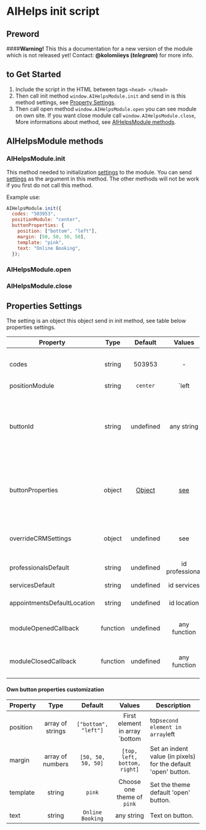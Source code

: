 # AIHelps init script

## Preword

####**Warning!**
This this a documentation for a new version of the module which is not released yet!
Contact: **@kolomiieys (_telegram_)** for more info.

## to Get Started

1. Include the script in the HTML between tags `<head> </head>`
2. Then call init method `window.AIHelpsModule.init` and send in is this method settings, see [Property Settings](#setting).
3. Then call open method `window.AIHelpsModule.open` you can see module on own site. If you want close module call `window.AIHelpsModule.close`, More informations about method, see [AIHelpsModule methods](#AIHelpsModule).

## AIHelpsModule methods <a name="AIHelpsModule"></a>

### AIHelpsModule.init

This method needed to initialization [settings](#setting) to the module. You can send [settings](#setting) as the argument in this method. The other methods will not be work if you first do not call this method.

Example use:

```js
AIHelpsModule.init({
  codes: "503953",
  positionModule: "center",
  buttonProperties: {
    position: ["bottom", "left"],
    margin: [50, 50, 50, 50],
    template: "pink",
    text: "Online Booking",
  });
```

### AIHelpsModule.open

### AIHelpsModule.close

## Properties Settings <a name="setting"></a>

The setting is an object this object send in init method, see table below properties settings.

| Property                    |   Type   |              Default               |           Values            | Description                                                                                                          |
| --------------------------- | :------: | :--------------------------------: | :-------------------------: | -------------------------------------------------------------------------------------------------------------------- |
| codes                       |  string  |               503953               |              -              | This own code your base **_is Required_**.                                                                           |
| positionModule              |  string  |              `center`              |     `left|center|right`     | Positions module on site.                                                                                            |
| buttonId                    |  string  |             undefined              |         any string          | Button id on which click then script does display module if buttonId not set, the script add own button.             |
| buttonProperties            |  object  | [Object](<(#customizationButton)>) | [see](#customizationButton) | Customization button [Properties object](#customizationButton) this property need if you **_did not set buttonId_**. |
| overrideCRMSettings         |  object  |             undefined              |             see             | Overwrite the settings of the online module that we get from CRM.                                                    |
| professionalsDefault        |  string  |             undefined              |       id professional       | Set a selected professional                                                                                          |
| servicesDefault             |  string  |             undefined              |         id services         | Set a selected services                                                                                              |
| appointmentsDefaultLocation |  string  |             undefined              |         id location         | Set a selected location                                                                                              |
| moduleOpenedCallback        | function |             undefined              |        any function         | Callback function when the module will be open.                                                                      |
| moduleClosedCallback        | function |             undefined              |        any function         | Callback function when the module will be close.                                                                     |

#### Own button properties customization <a name="customizationButton"></a>

| Property |       Type       |       Default        |                                               Values                                               | Description                                                    |
| -------- | :--------------: | :------------------: | :------------------------------------------------------------------------------------------------: | -------------------------------------------------------------- |
| position | array of strings | `["bottom", "left"]` | First element in array `bottom|top` second element in array `left|right`. `[vertical, horizontal]` | This property sets display position for the default button.    |
| margin   | array of numbers |  `[50, 50, 50, 50]`  |                                    `[top, left, bottom, right]`                                    | Set an indent value (in pixels) for the default 'open' button. |
| template |      string      |        `pink`        |                                     Choose one theme of `pink`                                     | Set the theme default 'open' button.                           |
| text     |      string      |   `Online Booking`   |                                             any string                                             | Text on button.                                                |
